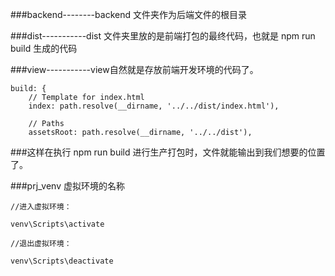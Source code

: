 ###backend--------backend 文件夹作为后端文件的根目录

###dist-----------dist 文件夹里放的是前端打包的最终代码，也就是 npm run build 生成的代码

###view-----------view自然就是存放前端开发环境的代码了。

```
build: {
    // Template for index.html
    index: path.resolve(__dirname, '../../dist/index.html'),

    // Paths
    assetsRoot: path.resolve(__dirname, '../../dist'),
```
###这样在执行 npm run build 进行生产打包时，文件就能输出到我们想要的位置了。

###prj_venv  虚拟环境的名称

```
//进入虚拟环境：

venv\Scripts\activate

//退出虚拟环境：

venv\Scripts\deactivate

```
